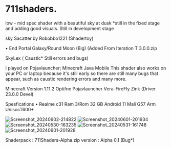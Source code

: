 # 711shaders.
low - mid spec shader with a beautiful sky at dusk *still in the fixed stage and adding good visuals. Still in development stage 

sky Sacatter.by Robobbo1221 (Shadertoy)

• End Portal Galaxy/Round Moon (Big) (Added From Iteration T 3.0.0.zip

SkyLex ( Caustic* Still errors and bugs)

I played on Pojavlauncher; Minecraft Java Mobile This shader also works on your PC or laptop because it's still early so there are still many bugs that appear, such as caustic rendering errors and many more.

Minecraft Version
1.11.2 Optifne
Pojavlauncher Vera-FireFly Zink (Driver 23.0.0 Devel)

Spesfications
• Realme c31
Ram 3/Rom 32 GB
Android 11
Mali G57
Arm UnisocT600+

![Screenshot_20240602-214822](https://github.com/Nekongawi/711shaders./assets/170410423/5861ad12-8f5e-4d5e-ab8b-1e97b01743b3)
![Screenshot_20240601-201934](https://github.com/Nekongawi/711shaders./assets/170410423/7ab73c86-b68a-42d1-b04a-d535ab4bc421)
![Screenshot_20240530-163235](https://github.com/Nekongawi/711shaders./assets/170410423/4c66cedc-8ee4-4260-b2f0-d8e787d3a9d0)
![Screenshot_20240531-161748](https://github.com/Nekongawi/711shaders./assets/170410423/5ac45a25-6ef8-4dbc-ab7e-ee693925f9e8)
![Screenshot_20240601-201928](https://github.com/Nekongawi/711shaders./assets/170410423/39b4aa15-42b1-4dc7-9fdd-7579ac0ad9c3)

Shaderpack : 711Shaders-Alpha.zip
version : Alpha 0.1 (Bug*)
